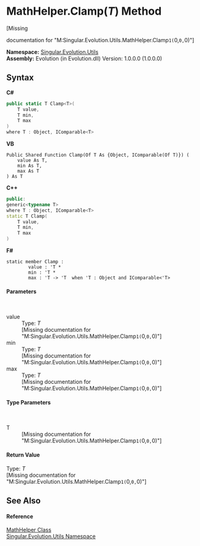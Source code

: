 # MathHelper.Clamp(*T*) Method 
 

\[Missing <summary> documentation for "M:Singular.Evolution.Utils.MathHelper.Clamp``1(``0,``0,``0)"\]

**Namespace:**&nbsp;<a href="bb7b030e-87d6-8095-f2c6-b0b821b0d323">Singular.Evolution.Utils</a><br />**Assembly:**&nbsp;Evolution (in Evolution.dll) Version: 1.0.0.0 (1.0.0.0)

## Syntax

**C#**<br />
``` C#
public static T Clamp<T>(
	T value,
	T min,
	T max
)
where T : Object, IComparable<T>

```

**VB**<br />
``` VB
Public Shared Function Clamp(Of T As {Object, IComparable(Of T)}) ( 
	value As T,
	min As T,
	max As T
) As T
```

**C++**<br />
``` C++
public:
generic<typename T>
where T : Object, IComparable<T>
static T Clamp(
	T value, 
	T min, 
	T max
)
```

**F#**<br />
``` F#
static member Clamp : 
        value : 'T * 
        min : 'T * 
        max : 'T -> 'T  when 'T : Object and IComparable<'T>

```


#### Parameters
&nbsp;<dl><dt>value</dt><dd>Type: *T*<br />\[Missing <param name="value"/> documentation for "M:Singular.Evolution.Utils.MathHelper.Clamp``1(``0,``0,``0)"\]</dd><dt>min</dt><dd>Type: *T*<br />\[Missing <param name="min"/> documentation for "M:Singular.Evolution.Utils.MathHelper.Clamp``1(``0,``0,``0)"\]</dd><dt>max</dt><dd>Type: *T*<br />\[Missing <param name="max"/> documentation for "M:Singular.Evolution.Utils.MathHelper.Clamp``1(``0,``0,``0)"\]</dd></dl>

#### Type Parameters
&nbsp;<dl><dt>T</dt><dd>\[Missing <typeparam name="T"/> documentation for "M:Singular.Evolution.Utils.MathHelper.Clamp``1(``0,``0,``0)"\]</dd></dl>

#### Return Value
Type: *T*<br />\[Missing <returns> documentation for "M:Singular.Evolution.Utils.MathHelper.Clamp``1(``0,``0,``0)"\]

## See Also


#### Reference
<a href="bbce1819-ea5a-d666-8610-6d14b944b981">MathHelper Class</a><br /><a href="bb7b030e-87d6-8095-f2c6-b0b821b0d323">Singular.Evolution.Utils Namespace</a><br />
